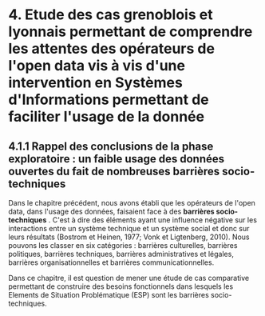# 4. Etude des cas grenoblois et lyonnais permettant de comprendre les attentes des opérateurs de l'open data vis à vis d'une intervention en Systèmes d'Informations permettant de faciliter l'usage de la donnée


## 4.1.1 Rappel des conclusions de la phase exploratoire : un faible usage des données ouvertes du fait de nombreuses barrières socio-techniques

Dans le chapitre précédent, nous avons établi que les opérateurs de l'open data, dans l'usage des données, faisaient face à des **barrières socio-techniques** . C'est à dire des éléments ayant une influence négative sur les interactions entre un système technique et un système social et donc sur leurs résultats (Bostrom et Heinen, 1977; Vonk et Ligtenberg, 2010). Nous pouvons les classer en six catégories : barrières culturelles, barrières politiques, barrières techniques, barrières administratives et légales, barrières organisationnelles et barrières communicationnelles. 

Dans ce chapitre, il est question de mener une étude de cas comparative permettant de construire des besoins fonctionnels dans lesquels les Elements de Situation Problématique (ESP) sont les barrières socio-techniques. 
 
